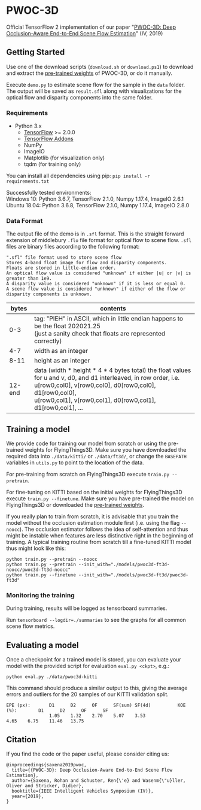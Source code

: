 # PWOC-3D

Official TensorFlow 2 implementation of our paper "[PWOC-3D: Deep Occlusion-Aware End-to-End Scene Flow Estimation](https://av.dfki.de/publications/pwoc-3d-deep-occlusion-aware-end-to-end-scene-flow-estimation/)" (IV, 2019)

## Getting Started
Use one of the download scripts (`download.sh` or `download.ps1`) to download and extract the [pre-trained weights](https://cloud.dfki.de/owncloud/index.php/s/DEqe5SQCxSGWRkQ/download) of PWOC-3D, or do it manually.

Execute `demo.py` to estimate scene flow for the sample in the `data` folder. The output will be saved as `result.sfl` along with visualizations for the optical flow and disparity components into the same folder.

### Requirements
- Python 3.x
    - [TensorFlow](https://www.tensorflow.org/) >= 2.0.0
    - [TensorFlow Addons](https://github.com/tensorflow/addons)
    - NumPy
    - ImageIO
    - Matplotlib (for visualization only)
    - tqdm (for training only)

You can install all dependencies using pip: `pip install -r requirements.txt`

Successfully tested environments:\
Windows 10: Python 3.6.7, TensorFlow 2.1.0, Numpy 1.17.4, ImageIO 2.6.1\
Ubuntu 18.04: Python 3.6.8, TensorFlow 2.1.0, Numpy 1.17.4, ImageIO 2.8.0
 

### Data Format
The output file of the demo is in `.sfl` format. This is the straight forward extension of middlebury `.flo` file format for optical flow to scene flow. `.sfl` files are binary files according to the following format:

```
".sfl" file format used to store scene flow
Stores 4-band float image for flow and disparity components.
Floats are stored in little-endian order.
An optical flow value is considered "unknown" if either |u| or |v| is greater than 1e9.
A disparity value is considered "unknown" if it is less or equal 0.
A scene flow value is considered "unknown" if either of the flow or disparity components is unknown.
```

|bytes   |contents                                                                                                                                                                                                                              |
|--------|--------------------------------------------------------------------------------------------------------------|
|0-3     |tag: "PIEH" in ASCII, which in little endian happens to be the float 202021.25 <br>(just a sanity check that floats are represented correctly)|
|4-7     |width as an integer|
|8-11    |height as an integer|
|12-end  |data (width * height * 4 * 4 bytes total) the float values for u and v, d0, and d1 interleaved, in row order, i.e. <br>u[row0,col0], v[row0,col0], d0[row0,col0], d1[row0,col0], <br> u[row0,col1], v[row0,col1], d0[row0,col1], d1[row0,col1], ... |

## Training a model
We provide code for training our model from scratch or using the pre-trained weights for FlyingThings3D. Make sure you have downloaded the required data into `./data/kitti/` or `./data/ft3d/`, or change the `BASEPATH` variables in `utils.py` to point to the location of the data.

For pre-training from scratch on FlyingThings3D execute `train.py --pretrain`.

For fine-tuning on KITTI based on the initial weights for FlyingThings3D execute `train.py --finetune`. Make sure you have pre-trained the model on FlyingThings3D or downloaded the [pre-trained weights](https://cloud.dfki.de/owncloud/index.php/s/yjFg74FtrLaxZ8j/download).

If you really plan to train from scratch, it is advisable that you train the model without the occlusion estimation module first (i.e. using the flag `--noocc`). The occlusion estimator follows the idea of self-attention and thus might be instable when features are less distinctive right in the beginning of training. A typical training routine from scratch till a fine-tuned KITTI model thus might look like this:
```
python train.py --pretrain --noocc
python train.py --pretrain --init_with="./models/pwoc3d-ft3d-noocc/pwoc3d-ft3d-noocc"
python train.py --finetune --init_with="./models/pwoc3d-ft3d/pwoc3d-ft3d"
```   

### Monitoring the training
During training, results will be logged as tensorboard summaries.

Run `tensorboard --logdir=./summaries` to see the graphs for all common scene flow metrics.

## Evaluating a model
Once a checkpoint for a trained model is stored, you can evaluate your model with the provided script for evaluation `eval.py <ckpt>`, e.g.:
```
python eval.py ./data/pwoc3d-kitti
```
This command should produce a similar output to this, giving the average errors and outliers for the 20 samples of our KITTI validation split.
```
EPE (px):       D1      D2      OF      SF(sum) SF(4d)          KOE (%):        D1      D2      OF      SF
                1.05    1.32    2.70    5.07    3.53                            4.65    6.75    11.46   13.75
```


## Citation
If you find the code or the paper useful, please consider citing us:
```
@inproceedings{saxena2019pwoc,
  title={{PWOC-3D}: Deep Occlusion-Aware End-to-End Scene Flow Estimation},
  author={Saxena, Rohan and Schuster, Ren{\'e} and Wasenm{\"u}ller, Oliver and Stricker, Didier},
  booktitle={IEEE Intelligent Vehicles Symposium (IV)},
  year={2019},
}
```
